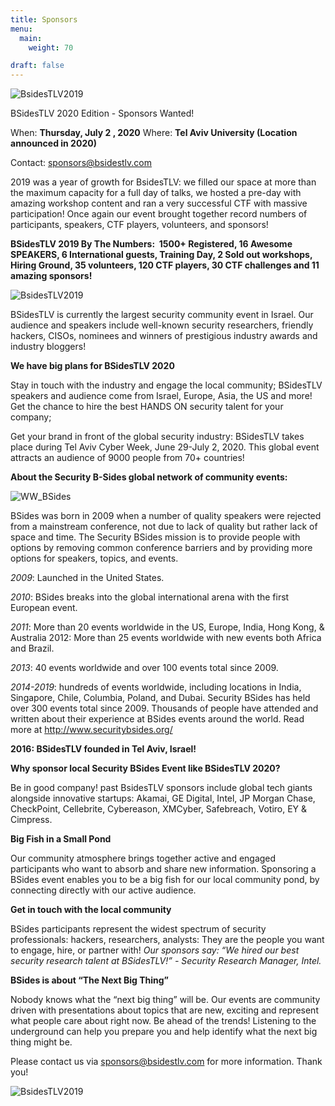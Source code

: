 ```yaml
---
title: Sponsors
menu:
  main:
    weight: 70

draft: false
---
```

![BsidesTLV2019](/images/sponsors/5.png)

BSidesTLV 2020 Edition - Sponsors Wanted!

When: **Thursday, July 2 , 2020**
Where: **Tel Aviv University (Location announced in 2020)**

Contact: [sponsors@bsidestlv.com](mailto:sponsors@bsidestlv.com)

2019 was a year of growth for BsidesTLV: we filled our space at more than the maximum capacity for a full day of talks, we hosted a pre-day with amazing workshop content and ran a very successful CTF with massive participation! Once again our event brought together record numbers of  participants, speakers, CTF players, volunteers, and sponsors!

**BSidesTLV 2019 By The Numbers:   1500+ Registered, 16 Awesome SPEAKERS, 6 International guests, Training Day, 2 Sold out workshops, Hiring Ground, 35 volunteers, 120 CTF players, 30 CTF challenges and 11 amazing sponsors!**

![BsidesTLV2019](/images/sponsors/4_2.jpeg)

BSidesTLV is currently the largest security community event in Israel. Our audience and speakers include well-known security researchers, friendly hackers, CISOs, nominees and winners of prestigious industry awards and industry bloggers!

**We have big plans for BSidesTLV 2020**

Stay in touch with the industry and engage the local community; BSidesTLV speakers and audience come from Israel, Europe, Asia, the US and more! 
Get the chance to hire the best HANDS ON security talent for your company;

Get your brand in front of the global security industry:
BSidesTLV takes place during Tel Aviv Cyber Week, June 29-July 2, 2020. This global event attracts an audience of 9000 people from 70+ countries!


__**About the Security B-Sides global network of community events:**__

![WW_BSides](/images/partners/bsides_global.jpeg)

BSides was born in 2009 when a number of quality speakers were rejected from a mainstream conference, not due to lack of quality but rather lack of space and time. The Security BSides mission is to provide people with options by removing common conference barriers and by providing more options for speakers, topics, and events.

*2009*: Launched in the United States.

*2010*: BSides breaks into the global international arena with the first European event.

*2011*: More than 20 events worldwide in the US, Europe, India, Hong Kong, & Australia 2012: More than 25 events worldwide with new events both Africa and Brazil.

*2013*: 40 events worldwide and over 100 events total since 2009.

*2014-2019*: hundreds of events worldwide, including locations in India, Singapore, Chile, Columbia, Poland, and Dubai. Security BSides has held over 300 events total since 2009. Thousands of people have attended and written about their experience at BSides events around the world. Read more at http://www.securitybsides.org/


**2016: BSidesTLV founded in Tel Aviv, Israel!**

<!-- ![BsidesTLV2016]() -->

**Why sponsor local Security BSides Event like BSidesTLV 2020?**

Be in good company! past BsidesTLV sponsors include global tech giants alongside innovative startups: Akamai, GE Digital, Intel, JP Morgan Chase, CheckPoint, Cellebrite, Cybereason, XMCyber, Safebreach, Votiro, EY & Cimpress.


**Big Fish in a Small Pond**

Our community atmosphere brings together active and engaged participants who want to absorb and share new information. Sponsoring a BSides event enables you to be a big fish for our local community pond, by connecting directly with our active audience. 

**Get in touch with the local community**

BSides participants represent the widest spectrum of security professionals: hackers, researchers, analysts: They are the people you want to engage, hire, or partner with!
*Our sponsors say: “We hired our best security research talent at BSidesTLV!”  -
Security Research Manager, Intel.*

**BSides is about “The Next Big Thing”**

Nobody knows what the “next big thing” will be. Our events are community driven with presentations about topics that are new, exciting and represent what people care about right now. Be ahead of the trends! Listening to the underground can help you prepare you and help identify what the next big thing might be.

Please contact us via [sponsors@bsidestlv.com](mailto:sponsors@bsidestlv.com) for more information. Thank you!

![BsidesTLV2019](/images/sponsors/3_2.JPG)
